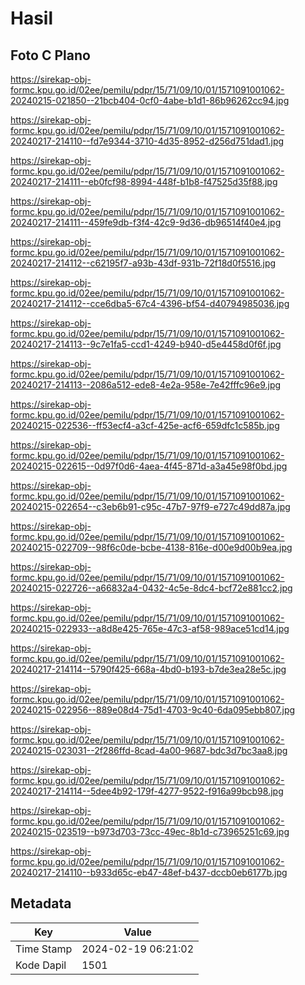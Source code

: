 # Hasil

## Foto C Plano

https://sirekap-obj-formc.kpu.go.id/02ee/pemilu/pdpr/15/71/09/10/01/1571091001062-20240215-021850--21bcb404-0cf0-4abe-b1d1-86b96262cc94.jpg

https://sirekap-obj-formc.kpu.go.id/02ee/pemilu/pdpr/15/71/09/10/01/1571091001062-20240217-214110--fd7e9344-3710-4d35-8952-d256d751dad1.jpg

https://sirekap-obj-formc.kpu.go.id/02ee/pemilu/pdpr/15/71/09/10/01/1571091001062-20240217-214111--eb0fcf98-8994-448f-b1b8-f47525d35f88.jpg

https://sirekap-obj-formc.kpu.go.id/02ee/pemilu/pdpr/15/71/09/10/01/1571091001062-20240217-214111--459fe9db-f3f4-42c9-9d36-db96514f40e4.jpg

https://sirekap-obj-formc.kpu.go.id/02ee/pemilu/pdpr/15/71/09/10/01/1571091001062-20240217-214112--c62195f7-a93b-43df-931b-72f18d0f5516.jpg

https://sirekap-obj-formc.kpu.go.id/02ee/pemilu/pdpr/15/71/09/10/01/1571091001062-20240217-214112--cce6dba5-67c4-4396-bf54-d40794985036.jpg

https://sirekap-obj-formc.kpu.go.id/02ee/pemilu/pdpr/15/71/09/10/01/1571091001062-20240217-214113--9c7e1fa5-ccd1-4249-b940-d5e4458d0f6f.jpg

https://sirekap-obj-formc.kpu.go.id/02ee/pemilu/pdpr/15/71/09/10/01/1571091001062-20240217-214113--2086a512-ede8-4e2a-958e-7e42fffc96e9.jpg

https://sirekap-obj-formc.kpu.go.id/02ee/pemilu/pdpr/15/71/09/10/01/1571091001062-20240215-022536--ff53ecf4-a3cf-425e-acf6-659dfc1c585b.jpg

https://sirekap-obj-formc.kpu.go.id/02ee/pemilu/pdpr/15/71/09/10/01/1571091001062-20240215-022615--0d97f0d6-4aea-4f45-871d-a3a45e98f0bd.jpg

https://sirekap-obj-formc.kpu.go.id/02ee/pemilu/pdpr/15/71/09/10/01/1571091001062-20240215-022654--c3eb6b91-c95c-47b7-97f9-e727c49dd87a.jpg

https://sirekap-obj-formc.kpu.go.id/02ee/pemilu/pdpr/15/71/09/10/01/1571091001062-20240215-022709--98f6c0de-bcbe-4138-816e-d00e9d00b9ea.jpg

https://sirekap-obj-formc.kpu.go.id/02ee/pemilu/pdpr/15/71/09/10/01/1571091001062-20240215-022726--a66832a4-0432-4c5e-8dc4-bcf72e881cc2.jpg

https://sirekap-obj-formc.kpu.go.id/02ee/pemilu/pdpr/15/71/09/10/01/1571091001062-20240215-022933--a8d8e425-765e-47c3-af58-989ace51cd14.jpg

https://sirekap-obj-formc.kpu.go.id/02ee/pemilu/pdpr/15/71/09/10/01/1571091001062-20240217-214114--5790f425-668a-4bd0-b193-b7de3ea28e5c.jpg

https://sirekap-obj-formc.kpu.go.id/02ee/pemilu/pdpr/15/71/09/10/01/1571091001062-20240215-022956--889e08d4-75d1-4703-9c40-6da095ebb807.jpg

https://sirekap-obj-formc.kpu.go.id/02ee/pemilu/pdpr/15/71/09/10/01/1571091001062-20240215-023031--2f286ffd-8cad-4a00-9687-bdc3d7bc3aa8.jpg

https://sirekap-obj-formc.kpu.go.id/02ee/pemilu/pdpr/15/71/09/10/01/1571091001062-20240217-214114--5dee4b92-179f-4277-9522-f916a99bcb98.jpg

https://sirekap-obj-formc.kpu.go.id/02ee/pemilu/pdpr/15/71/09/10/01/1571091001062-20240215-023519--b973d703-73cc-49ec-8b1d-c73965251c69.jpg

https://sirekap-obj-formc.kpu.go.id/02ee/pemilu/pdpr/15/71/09/10/01/1571091001062-20240217-214110--b933d65c-eb47-48ef-b437-dccb0eb6177b.jpg


## Metadata

| Key        | Value               |
| ---------- | ------------------- |
| Time Stamp | 2024-02-19 06:21:02 |
| Kode Dapil | 1501                |



